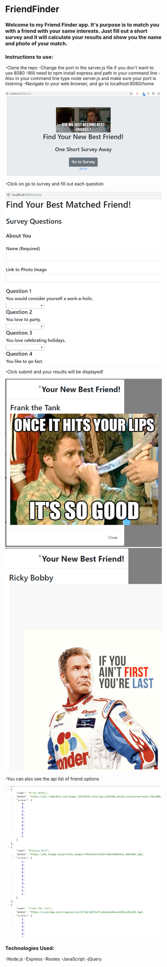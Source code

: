 # FriendFinder

### Welcome to my Friend Finder app.  It's purpose is to match you with a friend with your same interests.  Just fill out a short survey and it will calculate your results and show you the name and photo of your match.

### Instructions to use:

-Clone the repo
-Change the port in the server.js file if you don't want to use 8080
-Will need to npm install express and path in your command line
-Also in your command line type node server.js and make sure your port is listening
-Navigate to your web browser, and go to localhost:8080/home

![Homepage image](./app/images/homepage.png)

-Click on go to survey and fill out each question

![Survey image](./app/images/survey.png)

-Click submit and your results will be displayed!

![Results image](./app/images/result2.png) ![Results image](./app/images/result3.png) 

-You can also see the api list of friend options

![API image](./app/images/apilist.png)

### Technologies Used:
-Node.js
-Express
-Routes
-JavaScript
-jQuery
